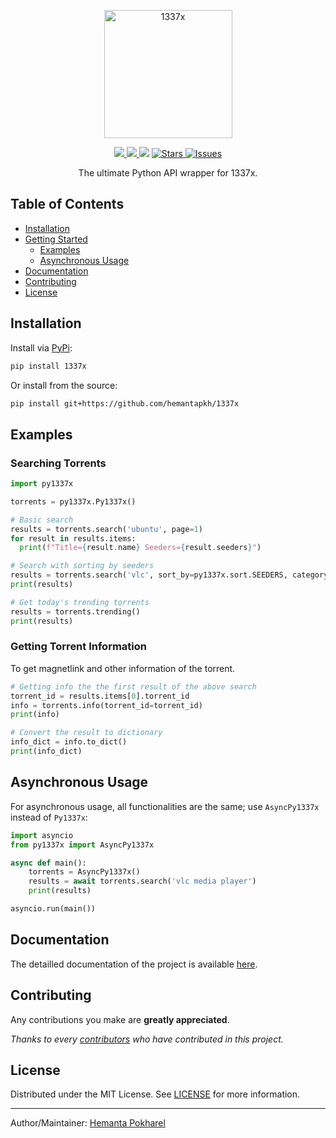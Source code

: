 <p align="center">
<img src="https://github.com/hemantapkh/1337x/blob/main/images/1337x.png?raw=true" align="center" height=205 alt="1337x" />
</p>
<p align="center">
<a href="https://pypi.org/project/1337x">
<img src='https://img.shields.io/pypi/v/1337x.svg'>
</a>
<a href="https://pepy.tech/project/1337x">
<img src='https://pepy.tech/badge/1337x'>
</a>
<img src='https://visitor-badge.laobi.icu/badge?page_id=hemantapkh.1337x'>
<a href="https://github.com/hemantapkh/1337x/stargazers">
<img src="https://img.shields.io/github/stars/hemantapkh/1337x" alt="Stars"/>
</a>
<a href="https://github.com/hemantapkh/1337x/issues">
<img src="https://img.shields.io/github/issues/hemantapkh/1337x" alt="Issues"/>
</a>

<p align="center">
The ultimate Python API wrapper for 1337x.

<p align="center">

## Table of Contents
- [Installation](#installation)
- [Getting Started](#getting-started)
   - [Examples](#examples)
   - [Asynchronous Usage](#asynchronous-usage)
- [Documentation](#documentation)
- [Contributing](#contributing)
- [License](#license)

## Installation
Install via [PyPi](https://www.pypi.org/project/1337x):
```bash
pip install 1337x
```

Or install from the source:
```bash
pip install git+https://github.com/hemantapkh/1337x
```


## Examples

### Searching Torrents
```python
import py1337x

torrents = py1337x.Py1337x()

# Basic search
results = torrents.search('ubuntu', page=1)
for result in results.items:
  print(f"Title={result.name} Seeders={result.seeders}")

# Search with sorting by seeders
results = torrents.search('vlc', sort_by=py1337x.sort.SEEDERS, category=py1337x.category.APPS)
print(results)

# Get today's trending torrents
results = torrents.trending()
print(results)
```

### Getting Torrent Information
To get magnetlink and other information of the torrent.
```python
# Getting info the the first result of the above search
torrent_id = results.items[0].torrent_id
info = torrents.info(torrent_id=torrent_id)
print(info)

# Convert the result to dictionary
info_dict = info.to_dict()
print(info_dict)
```

## Asynchronous Usage
For asynchronous usage, all functionalities are the same; use `AsyncPy1337x` instead of `Py1337x`:

```python
import asyncio
from py1337x import AsyncPy1337x

async def main():
    torrents = AsyncPy1337x()
    results = await torrents.search('vlc media player')
    print(results)

asyncio.run(main())
```

## Documentation

The detailled documentation of the project is available [here](https://1337x.readthedocs.org/en/latest/).

## Contributing

Any contributions you make are **greatly appreciated**.

*Thanks to every [contributors](https://github.com/hemantapkh/1337x/graphs/contributors) who have contributed in this project.*

## License

Distributed under the MIT License. See [LICENSE](https://github.com/hemantapkh/1337x/blob/main/LICENSE) for more information.

-----
Author/Maintainer: [Hemanta Pokharel](https://github.com/hemantapkh/)
